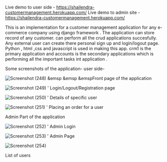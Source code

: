 Live demo to user side - https://shailendra-customermanagement.herokuapp.com/
Live demo to admin site - https://shailendra-customermanagement.herokuapp.com/ 

This is an implementation for a customer management application for any e-commerce company using django framework .
The application can store record of any customer. can perform all the crud applications succesfully.
Any external user can create there personal sign up and login/logout page. 
Python , html ,css and javascript is used in making this app.
crm1 is the primary application and accounts is the secondary applications which is performing all the 
important tasks int application .

Some screenshots of the application-
user side-

![Screenshot (248)](https://user-images.githubusercontent.com/51224796/91654440-5513b300-eac6-11ea-870d-217536017f18.png)
&emsp &emsp &emspFront page of the application
                        
![Screenshot (249)](https://user-images.githubusercontent.com/51224796/91654442-59d86700-eac6-11ea-87de-18c9b5e2c34f.png)
'                       Login/Logout/Registration page
                        
![Screenshot (250)](https://user-images.githubusercontent.com/51224796/91654444-5d6bee00-eac6-11ea-8651-b00bb0aa1dcd.png)
'                        Details of specific user
                        
![Screenshot (251)](https://user-images.githubusercontent.com/51224796/91654445-5f35b180-eac6-11ea-9e1a-e47b44f7cc42.png)
'                        Placing an order for a user

Admin Part of the application

![Screenshot (252)](https://user-images.githubusercontent.com/51224796/91654446-60ff7500-eac6-11ea-898c-9ae42b57171b.png)
'                         Admin Login
                         
![Screenshot (253)](https://user-images.githubusercontent.com/51224796/91654448-6230a200-eac6-11ea-92de-876cd88e1dcf.png)
'                         Admin Page
                         
![Screenshot (254)](https://user-images.githubusercontent.com/51224796/91654450-6492fc00-eac6-11ea-9e8b-97194a25e9f0.png)
<p>                         List of users                              </p>
